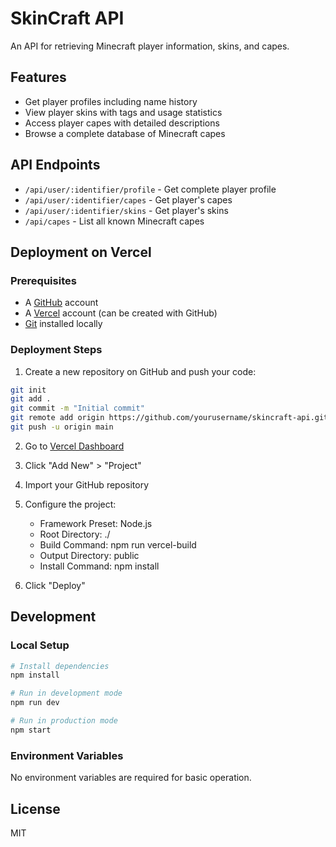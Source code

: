# SkinCraft API

An API for retrieving Minecraft player information, skins, and capes.

## Features

- Get player profiles including name history
- View player skins with tags and usage statistics
- Access player capes with detailed descriptions
- Browse a complete database of Minecraft capes

## API Endpoints

- `/api/user/:identifier/profile` - Get complete player profile
- `/api/user/:identifier/capes` - Get player's capes
- `/api/user/:identifier/skins` - Get player's skins
- `/api/capes` - List all known Minecraft capes

## Deployment on Vercel

### Prerequisites

- A [GitHub](https://github.com) account
- A [Vercel](https://vercel.com) account (can be created with GitHub)
- [Git](https://git-scm.com) installed locally

### Deployment Steps

1. Create a new repository on GitHub and push your code:

```bash
git init
git add .
git commit -m "Initial commit"
git remote add origin https://github.com/yourusername/skincraft-api.git
git push -u origin main
```

2. Go to [Vercel Dashboard](https://vercel.com/dashboard)

3. Click "Add New" > "Project"

4. Import your GitHub repository

5. Configure the project:

   - Framework Preset: Node.js
   - Root Directory: ./
   - Build Command: npm run vercel-build
   - Output Directory: public
   - Install Command: npm install

6. Click "Deploy"

## Development

### Local Setup

```bash
# Install dependencies
npm install

# Run in development mode
npm run dev

# Run in production mode
npm start
```

### Environment Variables

No environment variables are required for basic operation.

## License

MIT
